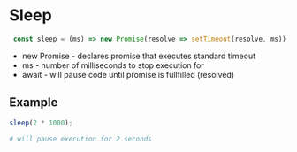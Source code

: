 # Sleep

```javascript
 const sleep = (ms) => new Promise(resolve => setTimeout(resolve, ms));
```

- new Promise - declares promise that executes standard timeout
- ms - number of milliseconds to stop execution for
- await - will pause code until promise is fullfilled (resolved)

## Example
```javascript
sleep(2 * 1000);
```
```bash
# will pause execution for 2 seconds
```
